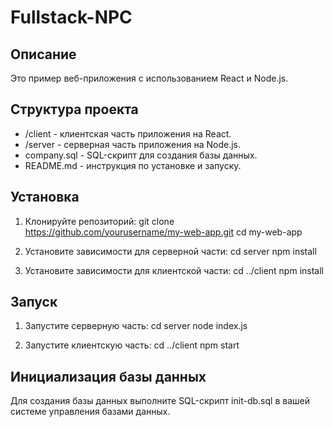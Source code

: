 # Fullstack-NPC

## Описание

Это пример веб-приложения с использованием React и Node.js.

## Структура проекта

- /client - клиентская часть приложения на React.
- /server - серверная часть приложения на Node.js.
- company.sql - SQL-скрипт для создания базы данных.
- README.md - инструкция по установке и запуску.

## Установка

1. Клонируйте репозиторий:
     git clone https://github.com/yourusername/my-web-app.git
   cd my-web-app

2. Установите зависимости для серверной части:
      cd server
   npm install
   
3. Установите зависимости для клиентской части:
      cd ../client
   npm install

## Запуск

1. Запустите серверную часть:
       cd server
   node index.js

2. Запустите клиентскую часть:
    cd ../client
   npm start
   
## Инициализация базы данных

Для создания базы данных выполните SQL-скрипт init-db.sql в вашей системе управления базами данных.

